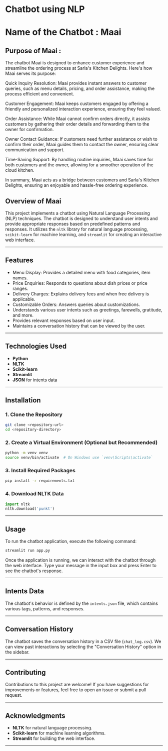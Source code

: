 
# Chatbot using NLP

# Name of the Chatbot : Maai 

## Purpose of Maai :

The chatbot Maai is designed to enhance customer experience and streamline the ordering process at Sarla's Kitchen Delights. Here's how Maai serves its purpose:

Quick Inquiry Resolution:
Maai provides instant answers to customer queries, such as menu details, pricing, and order assistance, making the process efficient and convenient.

Customer Engagement:
Maai keeps customers engaged by offering a friendly and personalized interaction experience, ensuring they feel valued.

Order Assistance:
While Maai cannot confirm orders directly, it assists customers by gathering their order details and forwarding them to the owner for confirmation.

Owner Contact Guidance:
If customers need further assistance or wish to confirm their order, Maai guides them to contact the owner, ensuring clear communication and support.

Time-Saving Support:
By handling routine inquiries, Maai saves time for both customers and the owner, allowing for a smoother operation of the cloud kitchen.

In summary, Maai acts as a bridge between customers and Sarla's Kitchen Delights, ensuring an enjoyable and hassle-free ordering experience.

## Overview of Maai
This project implements a chatbot using Natural Language Processing (NLP) techniques. The chatbot is designed to understand user intents and provide appropriate responses based on predefined patterns and responses. It utilizes the `nltk` library for natural language processing, `scikit-learn` for machine learning, and `streamlit` for creating an interactive web interface.

---

## Features

- Menu Display: Provides a detailed menu with food categories, item names.
- Price Enquiries: Responds to questions about dish prices or price ranges.
- Delivery Charges: Explains delivery fees and when free delivery is applicable.
- Customizable Orders: Answers queries about customizations.
- Understands various user intents such as greetings, farewells, gratitude, and more.
- Provides relevant responses based on user input.
- Maintains a conversation history that can be viewed by the user.


---

## Technologies Used
- **Python**
- **NLTK**
- **Scikit-learn**
- **Streamlit**
- **JSON** for intents data

---

## Installation

### 1. Clone the Repository
```bash
git clone <repository-url>
cd <repository-directory>
```

### 2. Create a Virtual Environment (Optional but Recommended)
```bash
python -m venv venv
source venv/bin/activate  # On Windows use `venv\Scripts\activate`
```

### 3. Install Required Packages
```bash
pip install -r requirements.txt
```

### 4. Download NLTK Data
```python
import nltk
nltk.download('punkt')
```

---

## Usage
To run the chatbot application, execute the following command:
```bash
streamlit run app.py
```

Once the application is running, we can interact with the chatbot through the web interface. Type your message in the input box and press Enter to see the chatbot's response.

---

## Intents Data
The chatbot's behavior is defined by the `intents.json` file, which contains various tags, patterns, and responses. 

---

## Conversation History
The chatbot saves the conversation history in a CSV file (`chat_log.csv`). We can view past interactions by selecting the "Conversation History" option in the sidebar.

---

## Contributing
Contributions to this project are welcome! If you have suggestions for improvements or features, feel free to open an issue or submit a pull request.

---

## Acknowledgments
- **NLTK** for natural language processing.
- **Scikit-learn** for machine learning algorithms.
- **Streamlit** for building the web interface.

---


